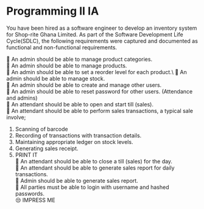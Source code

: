 # Programming II IA
You have been hired as a software engineer to develop an inventory system for Shop-rite Ghana Limited. As part of the Software Development Life Cycle(SDLC), the following requirements were captured and documented as functional and non-functional requirements. 

🤞 An admin should be able to manage product categories.\
🤞 An admin should be able to manage products.\
🤞 An admin should be able to set a reorder level for each product.\ 
🤞 An admin should be able to manage stock.\
🤞 An admin should be able to create and manage other users.\
🤞 An admin should be able to reset password for other users. (Attendance and admins)\
🤞 An attendant should be able to open and start till (sales).\
🤞 An attendant should be able to perform sales transactions, a typical sale involve; 
  1. Scanning of barcode 
  2. Recording of transactions with transaction details. 
  3. Maintaining appropriate ledger on stock levels. 
  4. Generating sales receipt. 
  5. PRINT IT\
🤞 An attendant should be able to close a till (sales) for the day.\
🤞 An attendant should be able to generate sales report for daily transactions.\
🤞  Admin should be able to generate sales report.\
🤞 All parties must be able to login with username and hashed passwords.\
😒 IMPRESS ME 
